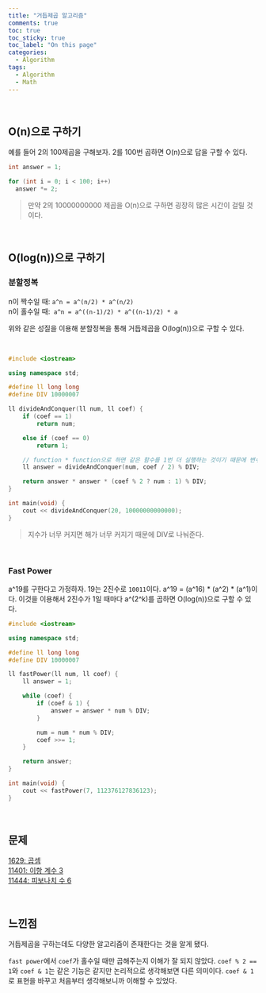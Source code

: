 ```yaml
---
title: "거듭제곱 알고리즘"
comments: true
toc: true
toc_sticky: true
toc_label: "On this page"
categories:
  - Algorithm
tags:
  - Algorithm
  - Math
---
```


<br>

## O(n)으로 구하기

예를 들어 2의 100제곱을 구해보자. 2를 100번 곱하면 O(n)으로 답을 구할 수 있다.

```c++
int answer = 1;

for (int i = 0; i < 100; i++)
  answer *= 2;
```

> 만약 2의 10000000000 제곱을 O(n)으로 구하면 굉장히 많은 시간이 걸릴 것이다.

<br>

## O(log(n))으로 구하기
### 분할정복

n이 짝수일 때: `a^n = a^(n/2) * a^(n/2)`  
n이 홀수일 때:` a^n = a^((n-1)/2) * a^((n-1)/2) * a`

위와 같은 성질을 이용해 분할정복을 통해 거듭제곱을 O(log(n))으로 구할 수 있다.

<br>

```c++
#include <iostream>

using namespace std;

#define ll long long
#define DIV 10000007

ll divideAndConquer(ll num, ll coef) {
	if (coef == 1)
		return num;

	else if (coef == 0)
		return 1;

	// function * function으로 하면 같은 함수를 1번 더 실행하는 것이기 때문에 변수에 저장한다.
	ll answer = divideAndConquer(num, coef / 2) % DIV;

	return answer * answer * (coef % 2 ? num : 1) % DIV;
}

int main(void) {
	cout << divideAndConquer(20, 10000000000000);
}
```

> 지수가 너무 커지면 해가 너무 커지기 때문에 DIV로 나눠준다.

<br>

### Fast Power
a^19를 구한다고 가정하자. 19는 2진수로 `10011`이다.  a^19 = (a^16) * (a^2) * (a^1)이다. 이것을 이용해서 2진수가 1일 때마다 a^(2^k)를 곱하면 O(log(n))으로 구할 수 있다.

```c++
#include <iostream>

using namespace std;

#define ll long long
#define DIV 10000007

ll fastPower(ll num, ll coef) {
	ll answer = 1;

	while (coef) {
		if (coef & 1) {
			answer = answer * num % DIV;
		}

		num = num * num % DIV;
		coef >>= 1;
	}

	return answer;
}

int main(void) {
	cout << fastPower(7, 112376127836123);
}
```

<br>

## 문제
[1629: 곱셈](https://www.acmicpc.net/problem/1629)  
[11401: 이항 계수 3](https://www.acmicpc.net/problem/11401)  
[11444: 피보나치 수 6](https://www.acmicpc.net/problem/11444)

<br>

## 느낀점
거듭제곱을 구하는데도 다양한 알고리즘이 존재한다는 것을 알게 됐다. 

`fast power`에서 `coef`가 홀수일 때만 곱해주는지 이해가 잘 되지 않았다. `coef % 2 == 1`와 `coef & 1`는 같은 기능은 같지만 논리적으로 생각해보면 다른 의미이다. `coef & 1`로 표현을 바꾸고 처음부터 생각해보니까 이해할 수 있었다.

<br>